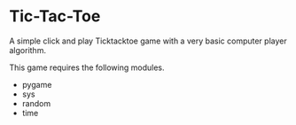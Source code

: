 # Tic-Tac-Toe
A simple click and play Ticktacktoe game with a very basic computer player algorithm.

This game requires the following modules.

- pygame
- sys
- random
- time